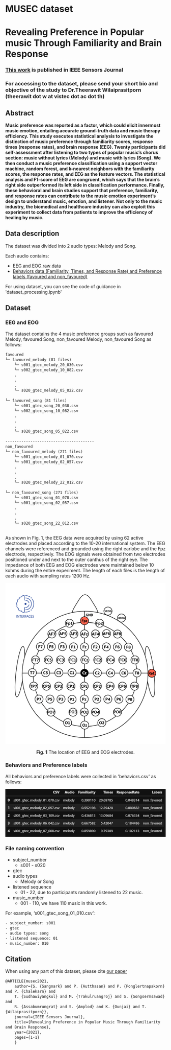 # MUSEC dataset

# Revealing Preference in Popular music Through Familiarity and Brain Response
### [This work](https://doi.org/10.1109/JSEN.2021.3073040) is published in IEEE Sensors Journal 

### For accessing to the dataset, please send your short bio and objective of the study to Dr.Theerawit Wilaiprasitporn (theerawit dot w at vistec dot ac dot th)

## Abstract

**Music preference was reported as a factor, which could elicit innermost music emotion, entailing accurate ground-truth data and music therapy efficiency. This study executes statistical analysis to investigate the distinction of music preference through familiarity scores, response times (response rates), and brain response (EEG). Twenty participants did self-assessment after listening to two types of popular music’s chorus section: music without lyrics (Melody) and music with lyrics (Song). We then conduct a music preference classification using a support vector machine, random forest, and k-nearest neighbors with the familiarity scores, the response rates, and EEG as the feature vectors. The statistical analysis and F1-score of EEG are congruent, which says that the brain’s right side outperformed its left side in classification performance. Finally, these behavioral and brain studies support that preference, familiarity, and response rates can contribute to the music emotion experiment’s design to understand music, emotion, and listener. Not only to the music industry, the biomedical and healthcare industry can also exploit this experiment to collect data from patients to improve the efficiency of healing by music.**

## Data description
The dataset was divided into 2 audio types: Melody and Song.

Each audio contains:
* [EEG and EOG raw data](#eeg_eog_dataset)
* [Behaviors data (Familiarity, Times, and Response Rate) and Preference labels (favoured and non_favoured)](#behaviors_labels_dataset)

For using dataset, you can see the code of guidance in 'dataset_processing.ipynb'
## Dataset 
<h3 id="eeg_eog_dataset">EEG and EOG</h3>
<!-- <br>EEG and EOG -->

The dataset contains the 4 music preference groups such as favoured Melody, favoured Song, non_favoured Melody, non_favoured Song as follows:

```
favoured
└─ favoured_melody (81 files)
    └─ s001_gtec_melody_20_030.csv
    └─ s002_gtec_melody_10_082.csv
    .
    .
    .
    └─ s020_gtec_melody_05_022.csv
    
└─ favoured_song (81 files)
    └─ s001_gtec_song_20_030.csv
    └─ s002_gtec_song_10_082.csv
    .
    .
    .
    └─ s020_gtec_song_05_022.csv
    
---------------------------------------
non_favoured
└─ non_favoured_melody (271 files)
    └─ s001_gtec_melody_01_070.csv
    └─ s001_gtec_melody_02_057.csv
    .
    .
    .
    └─ s020_gtec_melody_22_012.csv
    
└─ non_favoured_song (271 files)
    └─ s001_gtec_song_01_070.csv
    └─ s001_gtec_song_02_057.csv
    .
    .
    .
    └─ s020_gtec_song_22_012.csv


```
<!-- Each .csv file contains 64 columns as follows: 
* EEG: 62 channels (Columns 1-62)
* EOG: 2 channels (Columns 63-64) -->

As shown in Fig. 1, the EEG data were acquired by using 62 active electrodes and placed according to the 10-20 international system. The EEG channels were referenced and grounded using the right earlobe and the Fpz electrode, respectively. The EOG signals were obtained from two electrodes positioned under and next to the outer canthus of the right eye. The impedance of both EEG and EOG electrodes were maintained below 10 kohms during the entire experiment. The length of each files is the length of each audio with sampling rates 1200 Hz.
    
<p align='center'>
<img src="./fig/EEG_ch_location.png">
</p>
<p align='center'> <b>Fig. 1</b> The location of EEG and EOG electrodes.</p>


<h3 id="behaviors_labels_dataset">Behaviors and Preference labels</h3>
All behaviors and preference labels were collected in 'behaviors.csv' as follows:

<p align='center'>
<img src="./fig/behaviors_df.jpg">
</p>
    
    
<h3 id="filename_convention">File naming convention</h3>

* subject_number
    - s001 - s020
* gtec
* audio types
    - Melody or Song
* listened sequence
    - 01 - 22, due to participants randomly listened to 22 music.
* music_number
    - 001 - 110, we have 110 music in this work.
    
For example, ‘s001_gtec_song_01_010.csv’:
    
    - subject_number: s001
    - gtec
    - audio types: song
    - listened sequence: 01
    - music_number: 010
    
    
## Citation
When using any part of this dataset, please cite [our paper](https://doi.org/10.1109/JSEN.2021.3073040)

```
@ARTICLE{musec2021,
    author={S. {Sangnark} and P. {Autthasan} and P. {Ponglertnapakorn} and P. {Chalekarn} and 
    T. {Sudhawiyangkul} and M. {Trakulruangroj} and S. {Songsermsawad} and
    R. {Assabumrungrat} and S. {Amplod} and K. {Ounjai} and T. {Wilaiprasitporn}},
    journal={IEEE Sensors Journal}, 
    title={Revealing Preference in Popular Music Through Familiarity and Brain Response}, 
    year={2021},
    pages={1-1}
    }
    
